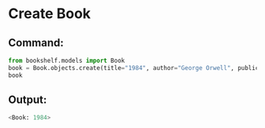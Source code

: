 # Create Book

## Command:

```python
from bookshelf.models import Book
book = Book.objects.create(title="1984", author="George Orwell", publication_year=1949)
book
```
## Output:

```python
<Book: 1984>
```
